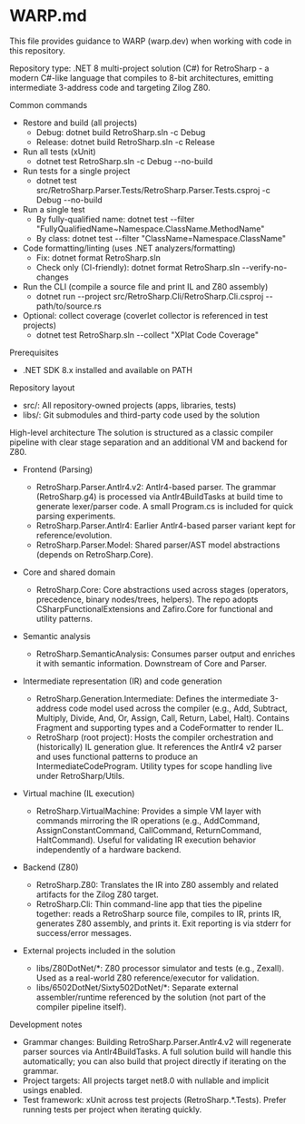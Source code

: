 # WARP.md

This file provides guidance to WARP (warp.dev) when working with code in this repository.

Repository type: .NET 8 multi-project solution (C#) for RetroSharp - a modern C#-like language that compiles to 8-bit architectures, emitting intermediate 3-address code and targeting Zilog Z80.

Common commands
- Restore and build (all projects)
  - Debug: dotnet build RetroSharp.sln -c Debug
  - Release: dotnet build RetroSharp.sln -c Release
- Run all tests (xUnit)
  - dotnet test RetroSharp.sln -c Debug --no-build
- Run tests for a single project
  - dotnet test src/RetroSharp.Parser.Tests/RetroSharp.Parser.Tests.csproj -c Debug --no-build
- Run a single test
  - By fully-qualified name: dotnet test --filter "FullyQualifiedName~Namespace.ClassName.MethodName"
  - By class: dotnet test --filter "ClassName=Namespace.ClassName"
- Code formatting/linting (uses .NET analyzers/formatting)
  - Fix: dotnet format RetroSharp.sln
  - Check only (CI-friendly): dotnet format RetroSharp.sln --verify-no-changes
- Run the CLI (compile a source file and print IL and Z80 assembly)
  - dotnet run --project src/RetroSharp.Cli/RetroSharp.Cli.csproj -- path/to/source.rs
- Optional: collect coverage (coverlet collector is referenced in test projects)
  - dotnet test RetroSharp.sln --collect "XPlat Code Coverage"

Prerequisites
- .NET SDK 8.x installed and available on PATH

Repository layout
- src/: All repository-owned projects (apps, libraries, tests)
- libs/: Git submodules and third-party code used by the solution

High-level architecture
The solution is structured as a classic compiler pipeline with clear stage separation and an additional VM and backend for Z80.

- Frontend (Parsing)
  - RetroSharp.Parser.Antlr4.v2: Antlr4-based parser. The grammar (RetroSharp.g4) is processed via Antlr4BuildTasks at build time to generate lexer/parser code. A small Program.cs is included for quick parsing experiments.
  - RetroSharp.Parser.Antlr4: Earlier Antlr4-based parser variant kept for reference/evolution.
  - RetroSharp.Parser.Model: Shared parser/AST model abstractions (depends on RetroSharp.Core).

- Core and shared domain
  - RetroSharp.Core: Core abstractions used across stages (operators, precedence, binary nodes/trees, helpers). The repo adopts CSharpFunctionalExtensions and Zafiro.Core for functional and utility patterns.

- Semantic analysis
  - RetroSharp.SemanticAnalysis: Consumes parser output and enriches it with semantic information. Downstream of Core and Parser.

- Intermediate representation (IR) and code generation
  - RetroSharp.Generation.Intermediate: Defines the intermediate 3-address code model used across the compiler (e.g., Add, Subtract, Multiply, Divide, And, Or, Assign, Call, Return, Label, Halt). Contains Fragment and supporting types and a CodeFormatter to render IL.
  - RetroSharp (root project): Hosts the compiler orchestration and (historically) IL generation glue. It references the Antlr4 v2 parser and uses functional patterns to produce an IntermediateCodeProgram. Utility types for scope handling live under RetroSharp/Utils.

- Virtual machine (IL execution)
  - RetroSharp.VirtualMachine: Provides a simple VM layer with commands mirroring the IR operations (e.g., AddCommand, AssignConstantCommand, CallCommand, ReturnCommand, HaltCommand). Useful for validating IR execution behavior independently of a hardware backend.

- Backend (Z80)
  - RetroSharp.Z80: Translates the IR into Z80 assembly and related artifacts for the Zilog Z80 target.
  - RetroSharp.Cli: Thin command-line app that ties the pipeline together: reads a RetroSharp source file, compiles to IR, prints IR, generates Z80 assembly, and prints it. Exit reporting is via stderr for success/error messages.

- External projects included in the solution
  - libs/Z80DotNet/*: Z80 processor simulator and tests (e.g., Zexall). Used as a real-world Z80 reference/executor for validation.
  - libs/6502DotNet/Sixty502DotNet/*: Separate external assembler/runtime referenced by the solution (not part of the compiler pipeline itself).

Development notes
- Grammar changes: Building RetroSharp.Parser.Antlr4.v2 will regenerate parser sources via Antlr4BuildTasks. A full solution build will handle this automatically; you can also build that project directly if iterating on the grammar.
- Project targets: All projects target net8.0 with nullable and implicit usings enabled.
- Test framework: xUnit across test projects (RetroSharp.*.Tests). Prefer running tests per project when iterating quickly.

